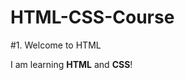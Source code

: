 # HTML-CSS-Course
#1. Welcome to HTML

<!DOCTYPE html>
<head>
    <meta charset="UTF-8">
    <title>Welcome</title>
</head>
<body>
    <p>I am learning <strong>HTML</strong> and <strong>CSS</strong>!</p>
</body>
</html>
